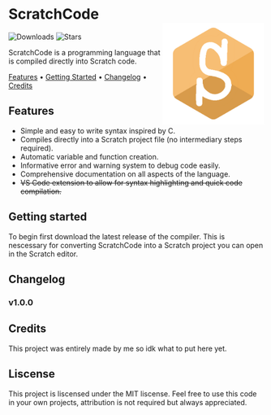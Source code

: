 <h1 align="left">ScratchCode<br/><img src="Assets/logo.png" alt="Logo" align="right" height="200px"></h1>
<p align="left">
  <img src="https://img.shields.io/github/downloads-pre/swzldev/ScratchCode/latest/total" alt="Downloads">
  <img src="https://img.shields.io/github/stars/swzldev/ScratchCode" alt="Stars">
</p>
<p>ScratchCode is a programming language that is compiled directly into Scratch code.</p>
<p>
  <a href="#features">Features</a> &bull;
  <a href="#getting-started">Getting Started</a> &bull;
  <a href="#changelog">Changelog</a> &bull;
  <a href="#credits">Credits</a>
</p>

<h2>Features</h2>
<ul>
<li>Simple and easy to write syntax inspired by C.</li>
<li>Compiles directly into a Scratch project file (no intermediary steps required).</li>
<li>Automatic variable and function creation.</li>
<li>Informative error and warning system to debug code easily.</li>
<li>Comprehensive documentation on all aspects of the language.</li>
<li><s>VS Code extension to allow for syntax highlighting and quick code compilation.</s></li>
</ul>

<h2>Getting started</h2>
<p>To begin first download the latest release of the compiler. This is nescessary for converting ScratchCode into a Scratch project you can open in the Scratch editor.</p>

<h2>Changelog</h2>
<h3>v1.0.0</h3>

<h2>Credits</h2>
This project was entirely made by me so idk what to put here yet.

<h2>Liscense</h2>
<p>This project is liscensed under the MIT liscense. Feel free to use this code in your own projects, attribution is not required but always appreciated.</p>

